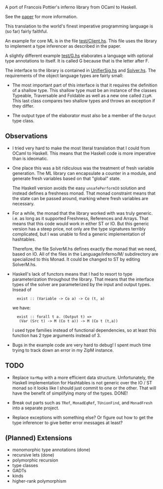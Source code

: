 A port of Francois Pottier's inferno library from OCaml to Haskell.

See the
[paper](http://gallium.inria.fr/~fpottier/biblio/pottier_abstracts.html#pottier-elaboration-13)
for more information.

This translation to the world's finest imperative programming language is (so
far) fairly faithful. 

An example for core ML is in the file [test/Client.hs](test/Client.hs). This
file uses the library to implement a type inferencer as described in the
paper.

A slightly different example [test/G.hs](test/G.hs) elaborates a language with
optional type annotations to itself. It is called G because that is the letter
after F.

The interface to the library is contained in
[UnifierSig.hs](Language/Inferno/Unifier.hs) and 
[Solver.hs](Language/Inferno/Solver.hs).  The requirements of the
object language types are fairly small:

* The most important part of this interface is that it requires the definition
  of a shallow type.  This shallow type must be an instance of the classes
  Typeable, Traversable and Foldable as well as a new one called `ZipM`.  This
  last class compares two shallow types and throws an exception if they
  differ.

* The output type of the elaborator must also be a member of the `Output` type
  class.

Observations
------------
* I tried very hard to make the most literal translation that I could from
  OCaml to Haskell. This means that the Haskell code is more
  imperative than is ideomatic.
  
  
* One place this was a bit ridiculous was the treatment of fresh variable 
  generation.  The ML library can encapsulate a counter in a module, and
  generate fresh variables based on that "global" state. 
  
  The Haskell version avoids the easy `unsafePerformIO` solution and instead
  defines a freshness monad. That monad constraint means that the state can be
  passed around, marking where fresh variables are necessary.

* For a while, the monad that the library worked with was truly generic. i.e. 
  as long as it supported Freshness, References and Arrays. That means that
  this code would work in either ST or IO. But this generic version has a
  steep price, not only are the type signatures terribly complicated, but I was
  unable to find a generic implementation of hashtables.

  Therefore, the file SolverM.hs defines exactly the monad that we need, based
  on IO. All of the files in the Language/Inferno/M/ subdirectory are
  specialized to this Monad. It could be changed to ST by editing SolverM.hs.  

* Haskell's lack of functors means that I had to resort to type
  parameterization throughout the library. That means that the interface types
  of the solver are parameterized by the input and output types.
  Insead of 
  
        exist :: (Variable -> Co a) -> Co (t, a)
  
  we have:
  
        exist :: forall t a. (Output t) =>
         (Var (Src t) -> M (Co t a)) -> M (Co t (t,a))
  
  I used type families instead of functional dependencies, so at least this
  function has 2 type arguments instead of 3.

* Bugs in the example code are very hard to debug! I spent much time trying to
  track down an error in my ZipM instance.

TODO
----
  - Replace `VarMap` with a more efficient data structure. Unfortunately, the
    Haskell implementation for Hashtables is not generic over the IO / ST monad
	 so it looks like I should just commit to one or the other. That will have the
	 benefit of simplifying *many* of the types.  DONE!
  
  - Break out parts such as `TRef`, `MonadEqRef`, `TUnionFind`, and
    `MonadFresh` into a separate project.

  - Replace exceptions with something else? Or figure out how to get the type
    inferencer to give better error messages at least?

(Planned) Extensions
------------------------
- monomorphic type annotations (done)
- recursive lets (done)
- polymorphic recursion
- type classes
- GADTs
- kinds
- higher-rank polymorphism

